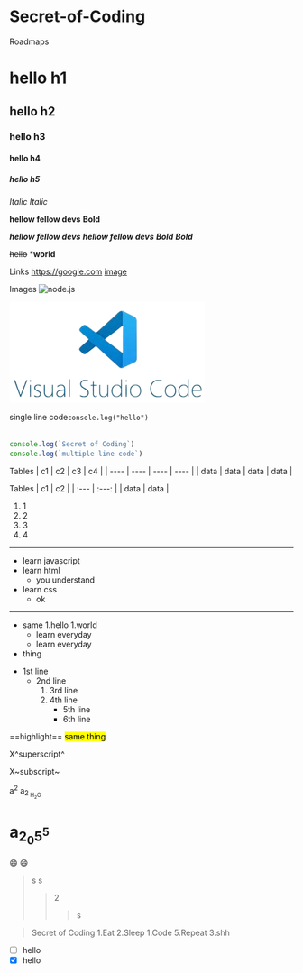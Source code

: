 # Secret-of-Coding

Roadmaps

# hello h1
## hello h2
### hello h3
#### hello h4
##### hello h5


_Italic_
*Italic*

__hellow fellow devs__
**Bold**

___hellow fellow devs___
__*hellow fellow devs*__
***Bold***
**_Bold_**

~~hello~~ ***world**

Links
<https://google.com>
[image](https://google.com "hover")

Images
![node.js](https://cdn.pixabay.com/photo/2015/04/23/17/41/node-js-736399_1280.png "hover effect")

![vs-code](./vs.png "codeditor")

single line code`console.log("hello")`

```javascript

console.log(`Secret of Coding`)
console.log(`multiple line code`)
```

Tables
| c1   | c2   | c3   | c4   |
| ---- | ---- | ---- | ---- |
| data | data | data | data |

Tables
| c1   | c2   |
| :--- | :---: |
| data | data |

1. 1
2. 2
2. 3
2. 4

---

- learn javascript
- learn html
   - you understand
- learn css
   - ok

***


* same
   1.hello
   1.world
   * learn everyday 
   * learn everyday 
* thing

+ 1st line
    * 2nd line
        1. 3rd line
        1. 4th line
            - 5th line
            - 6th line

==highlight==
<mark>same thing<lmark>

X^superscript^

X~subscript~

a<sup>2</sup>
a<sub>2<sub>
H<sub>2</sub>O
#  a<sub>2<sub>0</sub>5<sup>5

:smile:
😄

> s
>s
>>2
>>>s

>Secret of Coding
1.Eat
2.Sleep
1.Code
5.Repeat
   3.shh

   
- [ ] hello
- [x] hello